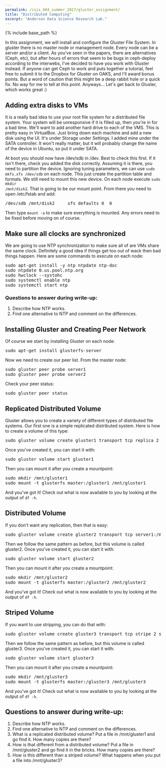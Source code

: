 ```yaml
---
permalink: /csis_604_summer_2017/gluster_assignment/
title: "Distributed Computing"
excerpt: "Anderson Data Science Research Lab."
---
```


{% include base_path %}

In this assignment, we will install and configure the Gluster File System. In gluster there is no master node or management node. Every node can be a server and/or a client. As you've seen in the papers, there are alternatives (Ceph, etc), but after hours of errors that seem to be bugs in ceph-deploy according to the interwebs, I've decided to have you work with Gluster instead. If anyone can get Ceph to work and puts together a tutorial, feel free to submit it to the Dropbox for Gluster on OAKS, and I'll award bonus points. But a word of caution that this might be a deep rabbit hole or a quick fix. No way for me to tell at this point. Anyways... Let's get back to Gluster, which works great :)

## Adding extra disks to VMs
It is a really bad idea to use your root file system for a distributed file system. Your system will be unresponsive if it is filled up, then you're in for a bad time. We'll want to add another hard drive to each of the VMS. This is pretty easy in VirtualBox. Just bring down each machine and add a new disk using the UI. It's under Storage under Settings. I added mine under the SATA controller. It won't really matter, but it will probably change the name of the device in Ubuntu, so put it under SATA. 

At boot you should now have /dev/sdb in /dev. Best to check this first. If it isn't there, check you added the disk correctly. Assuming it is there, you need to partition the device. Ignoring tuning parameters, we can use <code>sudo mkfs.xfs /dev/sdb</code> on each node. This just create the partition table and formats. We still need to mount this new device. On each node execute <code>sudo mkdir /mnt/disk2</code>. That is going to be our mount point. From there you need to open /etc/fstab and add:
<pre>
/dev/sdb /mnt/disk2     xfs defaults 0  0
</pre>
Then type <code>mount -a</code> to make sure everything is mounted. Any errors need to be fixed before moving on of course.

## Make sure all clocks are synchronized
We are going to use NTP synchronization to make sure all of are VMs share the same clock. Definitely a good idea if things get too out of wack then bad things happen. Here are some commands to execute on each node:
<pre>
sudo apt-get install -y ntp ntpdate ntp-doc
sudo ntpdate 0.us.pool.ntp.org
sudo hwclock --systohc
sudo systemctl enable ntp
sudo systemctl start ntp
</pre>

### Questions to answer during write-up:
1. Describe how NTP works.
2. Find one alternative to NTP and comment on the differences.

## Installing Gluster and Creating Peer Network
Of course we start by installing Gluster on each node:
<pre>
sudo apt-get install glusterfs-server
</pre>
Now we need to create our peer list. From the master node:
<pre>
sudo gluster peer probe server1
sudo gluster peer probe server2
</pre>
Check your peer status:
<pre>
sudo gluster peer status
</pre>

## Replicated Distributed Volume
Gluster allows you to create a variety of different types of distributed file systems. Our first one is a simple replicated distributed system. Here is how to create a volume of this type:
<pre>
sudo gluster volume create gluster1 transport tcp replica 2 server1:/mnt/disk2/gluster1_brick1 server2:/mnt/disk2/gluster1_brick1
</pre>
Once you've created it, you can start it with:
<pre>
sudo gluster volume start gluster1
</pre>
Then you can mount it after you create a mountpoint:
<pre>
sudo mkdir /mnt/gluster1
sudo mount -t glusterfs master:/gluster1 /mnt/gluster1
</pre>
And you've got it! Check out what is now available to you by looking at the output of <code>df -h</code>.

## Distributed Volume
If you don't want any replication, then that is easy:
<pre>
sudo gluster volume create gluster2 transport tcp server1:/mnt/disk2/gluster2_brick1 server2:/mnt/disk2/gluster2_brick2
</pre>
Then we follow the same pattern as before, but this volume is called gluster2. Once you've created it, you can start it with:
<pre>
sudo gluster volume start gluster2
</pre>
Then you can mount it after you create a mountpoint:
<pre>
sudo mkdir /mnt/gluster2
sudo mount -t glusterfs master:/gluster2 /mnt/gluster2
</pre>
And you've got it! Check out what is now available to you by looking at the output of <code>df -h</code>.

## Striped Volume
If you want to use stripping, you can do that with:
<pre>
sudo gluster volume create gluster3 transport tcp stripe 2 server1:/mnt/disk2/gluster3_brick1 server2:/mnt/disk2/gluster3_brick2
</pre>
Then we follow the same pattern as before, but this volume is called gluster3. Once you've created it, you can start it with:
<pre>
sudo gluster volume start gluster3
</pre>
Then you can mount it after you create a mountpoint:
<pre>
sudo mkdir /mnt/gluster3
sudo mount -t glusterfs master:/gluster3 /mnt/gluster3
</pre>
And you've got it! Check out what is now available to you by looking at the output of <code>df -h</code>.

## Questions to answer during write-up:
1. Describe how NTP works.
2. Find one alternative to NTP and comment on the differences.
3. What is a replicated distributed volume? Put a file in /mnt/gluster1 and go find it. How many copies are there?
4. How is that different from a distributed volume? Put a file in /mnt/gluster2 and go find it in the bricks. How many copies are there?
5. How is this different than a striped volume? What happens when you put a file into /mnt/gluster3?
